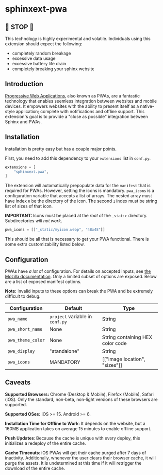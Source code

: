 # sphinxext-pwa

## 🛑 **STOP** 🛑

This technology is highly experimental and volatile. Individuals using this extension should expect the following:

- completely random breakage
- excessive data usage
- excessive battery life drain
- completely breaking your sphinx website

## Introduction
[Progressive Web Applications](https://developers.google.com/web/updates/2015/12/getting-started-pwa), also known as PWAs, are a fantastic technology that enables seemless integration between websites and mobile devices. It empowers websites with the ability to present itself as a native-style application; complete with notifications and offline support. This extension's goal is to provide a "close as possible" integration between Sphinx and PWAs.

## Installation

Installation is pretty easy but has a couple major points.

First, you need to add this dependency to your `extensions` list in `conf.py`.

```python
extensions = [
    "sphinxext.pwa",
]
```

The extension will automatically prepopulate data for the `manifest` that is required for PWAs. However, setting the icons is mandatory. `pwa_icons` is a configuration variable that accepts a list of arrays. The nested array must have index `0` be the directory of the icon. The second `1` index must be string list of sizes of that icon. 

**IMPORTANT:** Icons must be placed at the *root* of the `_static` directory. Subdirectories *will not work*.

```python
pwa_icons = [["_static/myicon.webp", "48x48"]]
```

This should be all that is necessary to get your PWA functional. There is some extra customizability listed below.

## Configuration

PWAs have *a lot* of configuration. For details on accepted inputs, see [the Mozilla documentation](https://developer.mozilla.org/en-US/docs/Web/Manifest). Only a limited subset of options are exposed. Below are a list of exposed manifest options.

**Note:** Invalid inputs to these options can break the PWA and be extremely difficult to debug.

| Configuration     | Default                         | Type                             |
|-------------------|---------------------------------|----------------------------------|
| `pwa_name`        | `project` variable in `conf.py` | String                           |
| `pwa_short_name`  | None                            | String                           |
| `pwa_theme_color` | None                            | String containing HEX color code |
| `pwa_display`     | "standalone"                    | String                           |
| `pwa_icons`       | MANDATORY                       | [["image location", "sizes"]]    |

## Caveats

**Supported Browsers:** Chrome (Desktop & Mobile), Firefox (Mobile), Safari (iOS). Only the standard, non-beta, non-light versions of these browsers are supported.

**Supported OSes:** iOS >= 15. Android >= 6.

**Installation Time for Offline to Work**: It depends on the website, but a 160MB application takes on average 15 minutes to enable offline support.

**Push Updates**: Because the cache is unique with every deploy, this initializes a redeploy of the entire cache.

**Cache Timeouts**: iOS PWAs will get their cache purged after 7 days of inactivity. Additionally, whenever the user clears their browser cache, it will purge the assets. It is undetermined at this time if it will retrigger the download of the entire cache.

